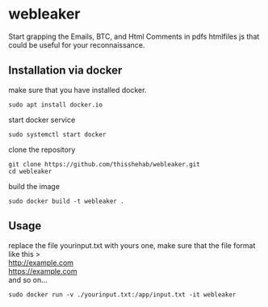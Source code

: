 # webleaker
Start grapping the Emails, BTC, and Html Comments in pdfs htmlfiles js that could be useful for your reconnaissance.

## Installation via docker
make sure that you have installed docker.

```console
sudo apt install docker.io
```

start docker service
```console
sudo systemctl start docker
```
clone the repository

```console
git clone https://github.com/thisshehab/webleaker.git
cd webleaker
```
build the image 
```console
sudo docker build -t webleaker .
```
## Usage
replace the file yourinput.txt with yours one, make sure that the file format like this >
<br>
http://example.com <br>
https://example.com <br>
and so on...

```console
sudo docker run -v ./yourinput.txt:/app/input.txt -it webleaker
```
